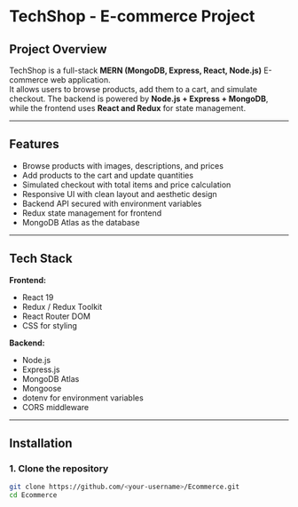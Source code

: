 # TechShop - E-commerce Project

## Project Overview

TechShop is a full-stack **MERN (MongoDB, Express, React, Node.js)** E-commerce web application.  
It allows users to browse products, add them to a cart, and simulate checkout. The backend is powered by **Node.js + Express + MongoDB**, while the frontend uses **React and Redux** for state management.

---

## Features

- Browse products with images, descriptions, and prices
- Add products to the cart and update quantities
- Simulated checkout with total items and price calculation
- Responsive UI with clean layout and aesthetic design
- Backend API secured with environment variables
- Redux state management for frontend
- MongoDB Atlas as the database

---

## Tech Stack

**Frontend:**

- React 19
- Redux / Redux Toolkit
- React Router DOM
- CSS for styling

**Backend:**

- Node.js
- Express.js
- MongoDB Atlas
- Mongoose
- dotenv for environment variables
- CORS middleware

---

## Installation

### 1. Clone the repository

```bash
git clone https://github.com/<your-username>/Ecommerce.git
cd Ecommerce
